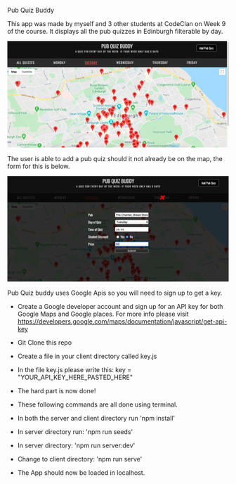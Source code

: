 Pub Quiz Buddy

This app was made by myself and 3 other students at CodeClan on Week 9 of the course.  It displays all the pub quizzes in Edinburgh filterable by day.  

![](images/pub_quiz.png)

The user is able to add a pub quiz should it not already be on the map, the form for this is below.

![](images/add_pub.png)


Pub Quiz buddy uses Google Apis so you will need to sign up to get a key. 

 - Create a Google developer account and sign up for an API key for both Google Maps and Google places.  For more info please visit https://developers.google.com/maps/documentation/javascript/get-api-key

- Git Clone this repo

- Create a file in your client directory called key.js

- In the file key.js please write this: key = "YOUR_API_KEY_HERE_PASTED_HERE"

- The hard part is now done!

- These following commands are all done using terminal.

- In both the server and client directory run 'npm install'

- In server directory run: 'npm run seeds'

- In server directory: 'npm run server:dev'

- Change to client directory: 'npm run serve'

- The App should now be loaded in localhost.  
